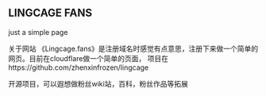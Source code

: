 <H2>LINGCAGE FANS</H2>


just a simple page

关于网站
《Lingcage.fans》是注册域名时感觉有点意思，注册下来做一个简单的网页。目前在cloudflare做一个简单的页面，
项目在https://github.com/zhenxinfrozen/lingcage

开源项目，可以遐想做粉丝wiki站，百科，粉丝作品等拓展